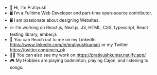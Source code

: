 - 👋 Hi, I’m Pratiyush
- 🖥️ I’m a Fulltime Web Developer and part-time open-source contributor.
- 🖥️ I am passionate about designing Websites.
- ✏️ I’m working on React.js, Next.js, JS, HTML, CSS, typescript, React testing library, ember.js
- 📲 You can Reach out to me on my LinkedIn https://www.linkedin.com/in/pratiyushkumar/ or my Twitter https://twitter.com/mein_pk
- 🧑‍💼 You can also see my work on https://pratiyushkumar.netlify.app/
- 🎮 My Hobbies are playing badminton, playing Cajon, and listening to songs.

<!---
Pratiyushkumar/Pratiyushkumar is a ✨ special ✨ repository because its `README.md` (this file) appears on your GitHub profile.
You can click the Preview link to take a look at your changes.
--->
